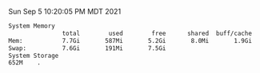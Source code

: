 Sun Sep  5 10:20:05 PM MDT 2021
```bash
System Memory
               total        used        free      shared  buff/cache   available
Mem:           7.7Gi       587Mi       5.2Gi       8.0Mi       1.9Gi       6.7Gi
Swap:          7.6Gi       191Mi       7.5Gi
System Storage
652M	.
```
```bash
